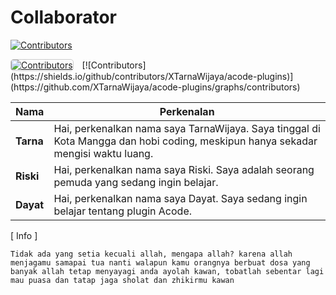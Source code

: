 # Collaborator
[![Contributors](https://contrib.rocks/image?repo=XTarnaWijaya/acode-plugins)](https://github.com/XTarnaWijaya/acode-plugins/graphs/contributors)
<div style="display: inline-block; margin-right: 10px;">
  <a href="https://github.com/XTarnaWijaya/acode-plugins/graphs/contributors">
    <img src="https://contrib.rocks/image?repo=XTarnaWijaya/acode-plugins" alt="Contributors" style="border: 1px solid #ccc; border-radius: 5px;">
  </a>
</div>
[![Contributors](https://shields.io/github/contributors/XTarnaWijaya/acode-plugins)](https://github.com/XTarnaWijaya/acode-plugins/graphs/contributors)


| Nama  | Perkenalan |
|--------|-----------|
| **Tarna**  | Hai, perkenalkan nama saya TarnaWijaya. Saya tinggal di Kota Mangga dan hobi coding, meskipun hanya sekadar mengisi waktu luang. |
| **Riski**  | Hai, perkenalkan nama saya Riski. Saya adalah seorang pemuda yang sedang ingin belajar. |
| **Dayat**  | Hai, perkenalkan nama saya Dayat. Saya sedang ingin belajar tentang plugin Acode. |

[ Info ]

`Tidak ada yang setia kecuali allah, mengapa allah? karena allah menjagamu samapai tua nanti walapun kamu orangnya berbuat dosa yang banyak allah tetap menyayagi anda ayolah kawan, tobatlah sebentar lagi mau puasa dan tatap jaga sholat dan zhikirmu kawan`